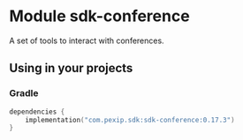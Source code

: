 # Module sdk-conference

A set of tools to interact with conferences.

## Using in your projects

### Gradle

```kotlin
dependencies {
    implementation("com.pexip.sdk:sdk-conference:0.17.3")
}
```
